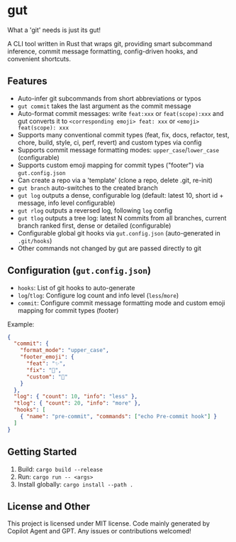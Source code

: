 # gut

What a 'git' needs is just its gut!

A CLI tool written in Rust that wraps git, providing smart subcommand inference, commit message formatting, config-driven hooks, and convenient shortcuts.

## Features
- Auto-infer git subcommands from short abbreviations or typos
- `gut commit` takes the last argument as the commit message
- Auto-format commit messages: write `feat:xxx` or `feat(scope):xxx` and gut converts it to `<corresponding emoji> feat: xxx` or `<emoji> feat(scope): xxx`
- Supports many conventional commit types (feat, fix, docs, refactor, test, chore, build, style, ci, perf, revert) and custom types via config
- Supports commit message formatting modes: `upper_case`/`lower_case` (configurable)
- Supports custom emoji mapping for commit types ("footer") via `gut.config.json`
- Can create a repo via a 'template' (clone a repo, delete .git, re-init)
- `gut branch` auto-switches to the created branch
- `gut log` outputs a dense, configurable log (default: latest 10, short id + message, info level configurable)
- `gut rlog` outputs a reversed log, following `log` config
- `gut tlog` outputs a tree log: latest N commits from all branches, current branch ranked first, dense or detailed (configurable)
- Configurable global git hooks via `gut.config.json` (auto-generated in `.git/hooks`)
- Other commands not changed by gut are passed directly to git

## Configuration (`gut.config.json`)
- `hooks`: List of git hooks to auto-generate
- `log`/`tlog`: Configure log count and info level (`less`/`more`)
- `commit`: Configure commit message formatting mode and custom emoji mapping for commit types (footer)

Example:
```json
{
  "commit": {
    "format_mode": "upper_case",
    "footer_emoji": {
      "feat": "✨",
      "fix": "🐛",
      "custom": "🌟"
    }
  },
  "log": { "count": 10, "info": "less" },
  "tlog": { "count": 20, "info": "more" },
  "hooks": [
    { "name": "pre-commit", "commands": ["echo Pre-commit hook"] }
  ]
}
```

## Getting Started
1. Build: `cargo build --release`
2. Run: `cargo run -- <args>`
3. Install globally: `cargo install --path .`

## License and Other
This project is licensed under MIT license. Code mainly generated by Copilot Agent and GPT. Any issues or contributions welcomed!
